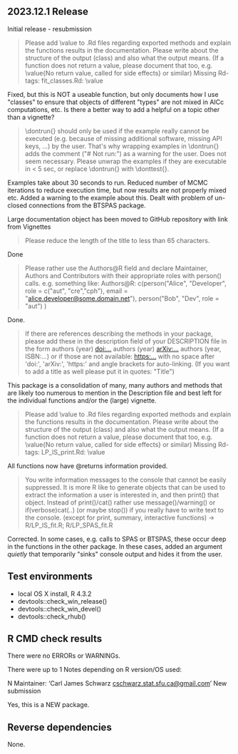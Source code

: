 ## 2023.12.1 Release

Initial release - resubmission

> Please add \value to .Rd files regarding exported methods and explain
> the functions results in the documentation. Please write about the
> structure of the output (class) and also what the output means. (If a
> function does not return a value, please document that too, e.g.
> \value{No return value, called for side effects} or similar)
> Missing Rd-tags:
>      fit_classes.Rd:  \value

Fixed, but this is NOT a useable function, but only documents how I use "classes"
to ensure that objects of different "types" are not mixed in AICc computations, etc.
Is there a better way to add a helpful on a topic other than a vignette?


> \dontrun{} should only be used if the example really cannot be executed
> (e.g. because of missing additional software, missing API keys, ...) by
> the user. That's why wrapping examples in \dontrun{} adds the comment
> ("# Not run:") as a warning for the user.
> Does not seem necessary.
> Please unwrap the examples if they are executable in < 5 sec, or replace
> \dontrun{} with \donttest{}.

Examples take about 30 seconds to run. Reduced number of MCMC iterations
to reduce execution time, but now results are not properly mixed etc.
Added a warning to the example about this. Dealt with problem of un-closed connections
from the BTSPAS package.





Large documentation object has been moved to GitHub repository with link from Vignettes

> Please reduce the length of the title to less than 65 characters.

Done

> Please rather use the Authors@R field and declare Maintainer, Authors
> and Contributors with their appropriate roles with person() calls.
> e.g. something like:
> Authors@R: c(person("Alice", "Developer", role = c("aut", "cre","cph"),
> email = "alice.developer@some.domain.net"),
> person("Bob", "Dev", role = "aut") )

Done.

> If there are references describing the methods in your package, please
> add these in the description field of your DESCRIPTION file in the form
> authors (year) <doi:...>
> authors (year) <arXiv:...>
> authors (year, ISBN:...)
> or if those are not available: <https:...>
> with no space after 'doi:', 'arXiv:', 'https:' and angle brackets for
> auto-linking. (If you want to add a title as well please put it in
> quotes: "Title")

This package is a consolidation of many, many authors and methods that are 
likely too numerous to mention in the Description file and best left for the individual
functions and/or the (large) vignette.

> Please add \value to .Rd files regarding exported methods and explain
> the functions results in the documentation. Please write about the
> structure of the output (class) and also what the output means. (If a
> function does not return a value, please document that too, e.g.
> \value{No return value, called for side effects} or similar)
> Missing Rd-tags:
>      LP_IS_print.Rd: \value

All functions now have @returns information provided.

> You write information messages to the console that cannot be easily
> suppressed.
> It is more R like to generate objects that can be used to extract the
> information a user is interested in, and then print() that object.
> Instead of print()/cat() rather use message()/warning() or
> if(verbose)cat(..) (or maybe stop()) if you really have to write text to
> the console. (except for print, summary, interactive functions)
> -> R/LP_IS_fit.R; R/LP_SPAS_fit.R

Corrected. In some cases, e.g. calls to SPAS or BTSPAS, these occur deep in the functions
in the other package. In these cases, added an argument *quietly* that temporarily
"sinks" console output and hides it from the user.


## Test environments
* local OS X install, R 4.3.2
* devtools::check_win_release()
* devtools::check_win_devel()
* devtools::check_rhub()

## R CMD check results
There were no ERRORs or WARNINGs. 

There were up to 1 Notes depending on R version/OS used: 

N Maintainer: ‘Carl James Schwarz <cschwarz.stat.sfu.ca@gmail.com>’
New submission

  Yes, this is a NEW package.


## Reverse dependencies

None.
